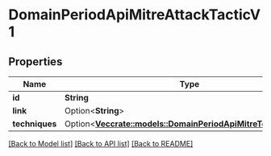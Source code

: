 # DomainPeriodApiMitreAttackTacticV1

## Properties

Name | Type | Description | Notes
------------ | ------------- | ------------- | -------------
**id** | **String** |  |
**link** | Option<**String**> |  | [optional]
**techniques** | Option<[**Vec<crate::models::DomainPeriodApiMitreTechniqueV1>**](domain.APIMitreTechniqueV1.md)> |  | [optional]

[[Back to Model list]](./README.md#documentation-for-models) [[Back to API list]](./README.md#documentation-for-api-endpoints) [[Back to README]](../README.md)
